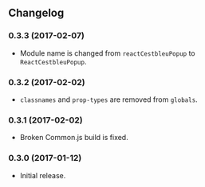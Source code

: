 ## Changelog

### 0.3.3 (2017-02-07)

- Module name is changed from `reactCestbleuPopup` to `ReactCestbleuPopup`.

### 0.3.2 (2017-02-02)

- `classnames` and `prop-types` are removed from `globals`.

### 0.3.1 (2017-02-02)

- Broken Common.js build is fixed.

### 0.3.0 (2017-01-12)

- Initial release.
